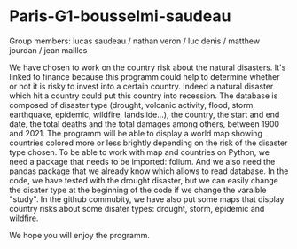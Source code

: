 # Paris-G1-bousselmi-saudeau

Group members: lucas saudeau / nathan veron / luc denis / matthew jourdan / jean mailles

We have chosen to work on the country risk about the natural disasters. It's linked to finance because this programm could help to determine whether or not it is risky to invest into a certain country. Indeed a natural disaster which hit a country could put this country into recession.
The database is composed of disaster type (drought, volcanic activity, flood, storm, earthquake, epidemic, wildfire, landslide...), the country, the start and end date, the total deaths and the total damages among others, between 1900 and 2021.
The programm will be able to display a world map showing countries colored more or less brightly depending on the risk of the disaster type chosen.
To be able to work with map and countries on Python, we need a package that needs to be imported: folium. And we also need the pandas package that we already know which allows to read database.
In the code, we have tested with the drought disaster, but we can easily change the disater type at the beginning of the code if we change the varaible "study".
In the github commubity, we have also put some maps that display country risks about some disater types: drought, storm, epidemic and wildfire.

We hope you will enjoy the programm. 

